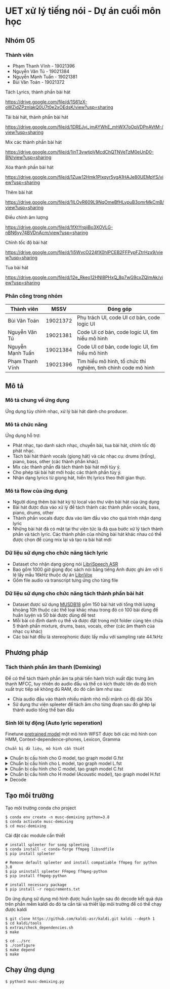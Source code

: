 # UET xử lý tiếng nói - Dự án cuối môn học
## Nhóm 05
### Thành viên
- Phạm Thanh Vĩnh - 19021396
- Nguyễn Văn Tú - 19021384
- Nguyễn Mạnh Tuấn - 19021381
- Bùi Văn Toán - 19021372

Tách Lyrics, thành phần bài hát

https://drive.google.com/file/d/1S61zX-oWZidZPznIakQ0U7t0e2xOEdsK/view?usp=sharing

Tải bài hát, thành phần bài hát

https://drive.google.com/file/d/1DREJvj_jmAYWhE_mhWX7oOpVDPnAVtM-/view?usp=sharing

Mix các thành phần bài hát

https://drive.google.com/file/d/1inT3vwtjpVMcdChQTNVeTzM0eUnD0-BN/view?usp=sharing

Xóa thành phần bài hát

https://drive.google.com/file/d/1Zuw12Hmk1PIxqyr5ygA1HAJe80UEMpYS/view?usp=sharing

Thêm bài hát

https://drive.google.com/file/d/1ILOvR609L9NqOmeBfHLvpuB3omrMkCmB/view?usp=sharing

Điều chỉnh âm lượng

https://drive.google.com/file/d/1fXtYrqjiBo3XOVLG-nBN6yy74BVDnAcm/view?usp=sharing

Chỉnh tốc độ bài hát

https://drive.google.com/file/d/1i5WvcO224fX0hlPCEB2FFPypFZtrHzx9/view?usp=sharing

Tua bài hát

https://drive.google.com/file/d/12e_Rkeo12HNl8PHxQ_8p7wG9cxZQImAk/view?usp=sharing


### Phân công trong nhóm
| Thành viên       | MSSV     | Đóng góp                                                      |
|------------------|----------|---------------------------------------------------------------|
| Bùi Văn Toán     | 19021372 | Phụ trách UI, code UI cơ bản, code logic UI|
| Nguyễn Văn Tú    | 19021381 | Code UI cơ bản, code logic UI, tìm hiểu mô hình               |
| Nguyễn Mạnh Tuấn | 19021384 | Code UI cơ bản, code logic UI, tìm hiểu mô hình               |
| Phạm Thanh Vĩnh  | 19021396 | Tìm hiểu mô hình, tổ chức thí nghiệm, tinh chỉnh code mô hình |

## Mô tả
### Mô tả chung về ứng dụng
Ứng dụng tùy chỉnh nhạc, xử lý bài hát dành cho producer.
### Mô tả chức năng
Ứng dụng hỗ trợ:
+ Phát nhạc, tạo danh sách nhạc, chuyển bài, tua bài hát, chỉnh tốc độ phát nhạc.
+ Tách bài hát thành vocals (giọng hát) và các nhạc cụ: drums (trống), piano, bass, other (các thành phần khác).
+ Mix các thành phần đã tách thành bài hát mới tùy ý.
+ Cho phép tải bài hát mới hoặc các thành phần tùy ý.
+ Nhận dạng lyrics từ giọng hát, hiển thị lyrics theo thời gian thực.
### Mô tả flow của ứng dụng
+ Người dùng thêm bài hát kỳ từ local vào thư viện bài hát của ứng dụng
+ Bài hát được đưa vào xử lý để tách thành các thành phần vocals, bass, piano, drums, other
+ Thành phần vocals được đưa vào làm đầu vào cho quá trình nhận dạng lyric
+ Những bài hát đã có mặt tại thư viện tức là đã qua bước xử lý tách thành phần và tách lyric. Các thành phần của những bài hát khác nhau có thể được chọn để cùng mix lại và tạo ra bài hát mới
### Dữ liệu sử dụng cho chức năng tách lyric
+ Dataset cho nhận dạng giọng nói [LibriSpeech ASR](https://openslr.magicdatatech.com/12/)
+ Bao gồm 1000 giờ giọng đọc sách nói bằng tiếng Anh được ghi âm với tỉ lệ lấy mẫu 16kHz thuộc dự án [LibriVox](https://librivox.org/)
+ Gồm file audio và transcript tưng ứng cho từng file
### Dữ liệu sử dụng cho chức năng tách thành phần bài hát
+ Dataset được sử dụng [MUSDB18](https://sigsep.github.io/datasets/musdb.html#musdb18-compressed-stems) gồm 150 bài hát với tổng thời lượng khoảng 10h thuộc các thể loại khác nhau trong đó có 100 bài dùng để huấn luyện và 50 bài được dùng để test
+ Mỗi bài có định danh cụ thể và được đặt trong một folder cùng tên chứa 5 thành phần mixture, drums, bass, vocals, other (các âm thanh của nhạc cụ khác)
+ Các bài hát đều là stereophonic được lấy mẫu với sampling rate 44.1kHz
## Phương pháp
### Tách thành phần âm thanh (Demixing)
Để có thể tách thành phần âm ta phải tiến hành trích xuất đặc trưng âm thanh MFCC, tuy nhiên do audio đầu và thể có kích thước lớn do đó trích xuất trực tiếp sẽ không đủ
RAM, do đó cần làm như sau:

+ Chia audio đầu vào thành nhiều mảnh nhỏ mỗi mảnh có độ dài 30s
+ Sử dụng thư viện spleeter để tách âm cho từng đoạn sau đó ghép lại thành audio tổng thể ban đầu
### Sinh lời tự động (Auto lyric seperation)
Finetune [pretrained model](https://kaldi-asr.org/models/13/0013_librispeech_v1_lm.tar.gz) một mô hình WFST được bởi các mô hình con HMM, Context-dependence-phones, Lexicon, Gramma

`Chuẩn bị dữ liệu, mô hình cần thiết`

<details>
    <summary>Chuẩn bị cấu hình cho G model, tạo graph model G.fst</summary>
    G là một máy automat hữu hạn có đầu vào và đầu ra giống nhau có tác dụng giới hạn các câu có thể của ngôn ngữ, G tất định

- Tập hợp tất cả từ trong ngôn ngữ được lưu trong words.txt thuộc folder language
- Dữ liệu chuỗi từ được sử dụng trong ngôn ngữ được lưu trong corpus.txt thuộc folder language

→ Build ra G.fst
</details>

<details>
    <summary>Chuẩn bị cấu hình cho L model, tạo graph model L.fst</summary>
    Đóng Kleen Union của tất cả WFST tương ứng  mỗi từ, nhận vào chuỗi phones và cho ra chuỗi words

- Từ điển tất cả independence phone của ngôn ngữ được lưu trong file lexicon.txt thuộc folder language
- Các disambig sử dụng (#0, #1, #3) được lưu trong file disambig.txt các ký tự phụ được xử dụng để đảm bảo điều kiện tất điện của WFST L

→ Build ra L.fst và kết hợp với G.fst → LG.fst
</details>

<details>
    <summary>Chuẩn bị cấu hình cho C model, tạo graph model C.fst</summary>
    Context-dependence model nhận vào chuỗi context-dependence phone và dịch ra independence phones

- Từ điển tất cả independence phone của ngôn ngữ được lưu trong file lexicon.txt thuộc folder language
- disambig được lưu trong file disambig.txt

→ Build và kết hợp với LG.fst → CLG.fst
</details>

<details>
    <summary>Chuẩn bị cấu hình cho H model (Acoustic model), tạo graph model H.fst</summary>
    WFST nhận đầu vào là chuỗi trạng thái của HMM cho đầu ra là chuỗi context-dependence phones

- Kiến trúc DNN được lưu trong chain_cleaned/tdnn_1d_sp/configs/network.xconfig
- Sử dụng pretrained DNN model với config được lưu trong chain_cleaned/tdnn_1d_sp/configs/final.config (Input là đặc trưng mfcc có 40 chiều, output là vector 6024 là số pdf-state của mô hình HMM)

→ Make graph cho ra G.fst → Kết hợp với CLG.fst → HCLG.fst
</details>

<details>
    <summary>Decode</summary>

- Trích xuất đặc trưng mfcc của audio đầu vào

&nbsp;&nbsp;&nbsp;&nbsp;&nbsp;&nbsp;&nbsp;&nbsp;&nbsp;&nbsp;&nbsp; + wav.scp: mapping giữa audioId và audio tương ứng

&nbsp;&nbsp;&nbsp;&nbsp;&nbsp;&nbsp;&nbsp;&nbsp;&nbsp;&nbsp;&nbsp; + text: mapping giữa audioId và transcript

&nbsp;&nbsp;&nbsp;&nbsp;&nbsp;&nbsp;&nbsp;&nbsp;&nbsp;&nbsp;&nbsp; + utt2spk: mapping giữa từng file audio với id người nói

&nbsp;&nbsp;&nbsp;&nbsp;&nbsp;&nbsp;&nbsp;&nbsp;&nbsp;&nbsp;&nbsp; + spk2utt: mapping giữa spk và danh sách audio
- Đưa đặc trưng thu được vào decode
</details> 

## Tạo môi trường
Tạo môi trường conda cho project
```console
$ conda env create -n musc-demixing python=3.8
$ conda activate musc-demixing
$ cd musc-demixing
```
Cài đặt các module cần thiết
```
# install spleeter for song spleeting
$ conda install -c conda-forge ffmpeg libsndfile
$ pip install spleeter

# Remove default spleeter and install compatiable ffmpeg for python 3.8
$ pip uninstall spleeter FFmpeg ffmpeg-python
$ pip install ffmpeg-python

# install necessary package
$ pip install -r requirements.txt
```
Do ứng dụng sử dụng mô hình được huấn luyện sau đó decode kết quả dựa trên phần mềm kaldi do đó ta cần tải và thiết lập môi trường để có thể chạy được kaldi

```console
$ git clone https://github.com/kaldi-asr/kaldi.git kaldi --depth 1
$ cd kaldi/tools
$ extras/check_dependencies.sh
$ make

$ cd ../src
$ ./configure
$ make depend
$ make
```

## Chạy ứng dụng
```console
$ python3 musc-demixing.py
```

